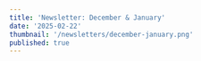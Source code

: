 ```yaml
---
title: 'Newsletter: December & January'
date: '2025-02-22'
thumbnail: '/newsletters/december-january.png'
published: true
---
```


<object class="pdf"
data="/newsletters/december-january.pdf#toolbar=0&navpanes=0&scrollbar=0&view=Fit"
width="100%"
height="1000px"
style="border-radius:30px; margin-left:auto; margin-right:auto">
</object>
